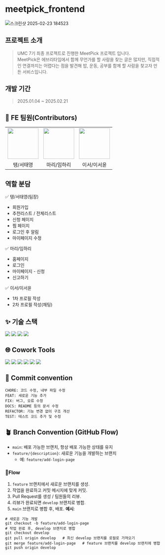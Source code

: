 # meetpick_frontend
![스크린샷 2025-02-23 184523](https://github.com/user-attachments/assets/142fbc8e-20c3-404e-bf09-b7e392da197a)

## 프로젝트 소개
> UMC 7기 최종 프로젝트로 진행한 MeetPick 프로젝트 입니다. <br/>
> MeetPick은 에브리타임에서 함께 무언가를 할 사람을 찾는 글은 많지만, 직접적인
> 연결까지는 어렵다는 점을 발견해 밥, 운동, 공부를 함께 할 사람을 찾고자 만든 서비스입니다. 

## 개발 기간 
> 2025.01.04 ~ 2025.02.21

## 👥 FE 팀원(Contributors)
<table>
  <tbody>
    <tr>
      <td align="center">
        <a href="https://github.com/taeyoung0524">
          <img src="https://github.com/taeyoung0524.png" width="100">
        </a>
      <td align="center">
        <a href="https://github.com/Limhari0301">
          <img src="https://github.com/Limhari0301.png" width="100">
        </a>
      </td>
      <td align="center">
        <a href="https://github.com/seoyoon127">
          <img src="https://github.com/seoyoon127.png" width="100">
        </a>
      </td>
    </tr>
    <tr>
      <td align="center">탱/서태영</td>
      <td align="center">마리/임하리</td>
      <td align="center">이서/이서윤</td>
    </tr>
  </tbody>
</table>

## 역할 분담 
✅ 탱/서태영(팀장)
 - 회원가입
 - 추천리스트 / 전체리스트
 - 신청 페이지
 - 찜 페이지
 - 로그인 후 알림 
 - 마이페이지 수정

✅ 마리/임하리 
 - 홈페이지
 - 로그인
 - 마이페이지 - 신청
 - 신고하기

✅ 이서/이서윤
 - 1차 프로필 작성
 - 2차 프로필 작성(채팅)

## ✨ 기술 스택 
<div>
<img src="https://img.shields.io/badge/html5-E34F26?style=for-the-badge&logo=html5&logoColor=white">
<img src="https://img.shields.io/badge/css3-1572B6?style=for-the-badge&logo=css3&logoColor=white">
<img src="https://img.shields.io/badge/typescript-F7DF1E?style=for-the-badge&logo=typescript&logoColor=black">
<img src="https://img.shields.io/badge/react-61DAFB?style=for-the-badge&logo=react&logoColor=black">
</div>

## 🌐 Cowork Tools 
<div>
<img src="https://img.shields.io/badge/discord-5865F2?style=for-the-badge&logo=discord&logoColor=white"/>
<img src="https://img.shields.io/badge/notion-E53888?style=for-the-badge&logo=notion&logoColor=white"/>
<img src="https://img.shields.io/badge/figma-89AC46?style=for-the-badge&logo=figma&logoColor=white"/>
<img src="https://img.shields.io/badge/Github-181717?style=for-the-badge&logo=github&logoColor=white">
<img src="https://img.shields.io/badge/git-F05032?style=for-the-badge&logo=git&logoColor=white">
<img src="https://img.shields.io/badge/visualstudiocode-007ACC?style=for-the-badge&logo=visualstudiocode&logoColor=white"/>
</div>

## 🎯 Commit convention
```
CHORE: 코드 수정, 내부 파일 수정
FEAT: 새로운 기능 추가
FIX: 버그, 오류 수정
DOCS: README 등의 문서 수정
REFACTOR: 기능 변경 없이 구조 개선
TEST: 테스트 코드 추가 및 수정
```

## 🪴 Branch Convention (GitHub Flow)
- `main`: 배포 가능한 브랜치, 항상 배포 가능한 상태를 유지
- `feature/{description}`: 새로운 기능을 개발하는 브랜치
  - 예: `feature/add-login-page`
### 🌊Flow
1. `feature` 브랜치에서 새로운 브랜치를 생성.
2. 작업을 완료하고 커밋 메시지에 맞게 커밋.
3. Pull Request를 생성 / 팀원들의 리뷰.
4. 리뷰가 완료되면 `develop` 브랜치로 병합.
5. `main` 브랜치로 병합 후, 배포.
**예시**:
```
# 새로운 기능 개발
git checkout -b feature/add-login-page
# 작업 완료 후, develop 브랜치로 병합
git checkout develop
git pull origin develop   # 최신 develop 브랜치를 로컬로 가져오기
git merge feature/add-login-page   # feature 브랜치를 develop 브랜치에 병합
git push origin develop 
